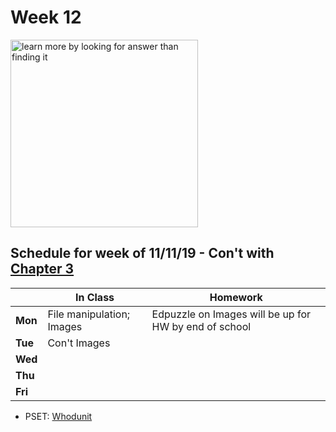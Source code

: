 # Week 12

<img src="https://www.planbee.com/wp/wp-content/uploads/2019/08/Ed-Quote-Images.002-1-1024x550.jpeg" alt="learn more by looking for answer than finding it" height="300">

## Schedule for week of 11/11/19 - Con't with [Chapter 3](curriculum/3)

  |       |In Class               |Homework   |
  |-------|---------              |---------  |
  |**Mon**|File manipulation; Images |Edpuzzle on Images will be up for HW by end of school|
  |**Tue**|Con't Images |            |
  |**Wed**|               |            |
  |**Thu**|               |            |
  |**Fri**|               |            |

  * PSET: [Whodunit](https://docs.cs50.net/2019/ap/problems/whodunit/whodunit.html)

